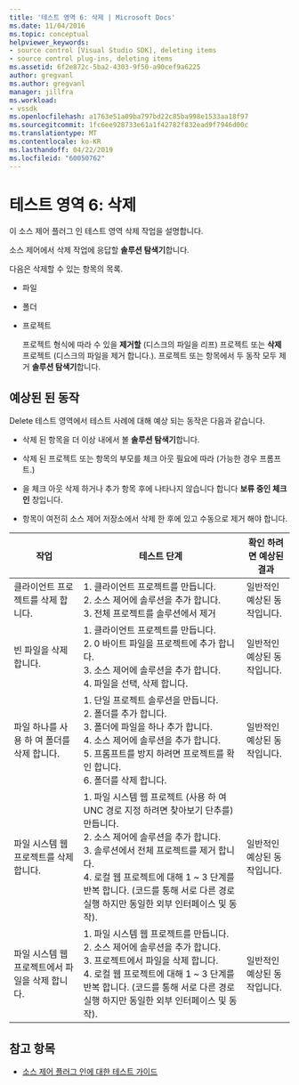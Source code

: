 ```yaml
---
title: '테스트 영역 6: 삭제 | Microsoft Docs'
ms.date: 11/04/2016
ms.topic: conceptual
helpviewer_keywords:
- source control [Visual Studio SDK], deleting items
- source control plug-ins, deleting items
ms.assetid: 6f2e872c-5ba2-4303-9f50-a90cef9a6225
author: gregvanl
ms.author: gregvanl
manager: jillfra
ms.workload:
- vssdk
ms.openlocfilehash: a1763e51a09ba797bd22c85ba998e1533aa18f97
ms.sourcegitcommit: 1fc6ee928733e61a1f42782f832ead9f7946d00c
ms.translationtype: MT
ms.contentlocale: ko-KR
ms.lasthandoff: 04/22/2019
ms.locfileid: "60050762"
---
```

# <a name="test-area-6-delete"></a>테스트 영역 6: 삭제
이 소스 제어 플러그 인 테스트 영역 삭제 작업을 설명합니다.

 소스 제어에서 삭제 작업에 응답할 **솔루션 탐색기**합니다.

 다음은 삭제할 수 있는 항목의 목록.

- 파일

- 폴더

- 프로젝트

  프로젝트 형식에 따라 수 있을 **제거할** (디스크의 파일을 리프) 프로젝트 또는 **삭제** 프로젝트 (디스크의 파일을 제거 합니다.). 프로젝트 또는 항목에서 두 동작 모두 제거 **솔루션 탐색기**합니다.

## <a name="expected-behavior"></a>예상된 된 동작
 Delete 테스트 영역에서 테스트 사례에 대해 예상 되는 동작은 다음과 같습니다.

- 삭제 된 항목을 더 이상 내에서 볼 **솔루션 탐색기**합니다.

- 삭제 된 프로젝트 또는 항목의 부모를 체크 아웃 필요에 따라 (가능한 경우 프롬프트.)

- 을 체크 아웃 삭제 하거나 추가 항목 후에 나타나지 않습니다 합니다 **보류 중인 체크 인** 창입니다.

- 항목이 여전히 소스 제어 저장소에서 삭제 한 후에 있고 수동으로 제거 해야 합니다.

|작업|테스트 단계|확인 하려면 예상된 결과|
|------------|----------------|--------------------------------|
|클라이언트 프로젝트를 삭제 합니다.|1.  클라이언트 프로젝트를 만듭니다.<br />2.  소스 제어에 솔루션을 추가 합니다.<br />3.  전체 프로젝트를 솔루션에서 제거|일반적인 예상된 동작입니다.|
|빈 파일을 삭제 합니다.|1.  클라이언트 프로젝트를 만듭니다.<br />2.  0 바이트 파일을 프로젝트에 추가 합니다.<br />3.  소스 제어에 솔루션을 추가 합니다.<br />4.  파일을 선택, 삭제 합니다.|일반적인 예상된 동작입니다.|
|파일 하나를 사용 하 여 폴더를 삭제 합니다.|1.  단일 프로젝트 솔루션을 만듭니다.<br />2.  폴더를 추가 합니다.<br />3.  폴더에 파일을 하나 추가 합니다.<br />4.  소스 제어에 솔루션을 추가 합니다.<br />5.  프롬프트를 방지 하려면 프로젝트를 확인 합니다.<br />6.  폴더를 삭제 합니다.|일반적인 예상된 동작입니다.|
|파일 시스템 웹 프로젝트를 삭제 합니다.|1.  파일 시스템 웹 프로젝트 (사용 하 여 UNC 경로 지정 하려면 찾아보기 단추를) 만듭니다.<br />2.  소스 제어에 솔루션을 추가 합니다.<br />3.  솔루션에서 전체 프로젝트를 제거 합니다.<br />4.  로컬 웹 프로젝트에 대해 1 ~ 3 단계를 반복 합니다. (코드를 통해 서로 다른 경로 실행 하지만 동일한 외부 인터페이스 및 동작).|일반적인 예상된 동작입니다.|
|파일 시스템 웹 프로젝트에서 파일을 삭제 합니다.|1.  파일 시스템 웹 프로젝트를 만듭니다.<br />2.  소스 제어에 솔루션을 추가 합니다.<br />3.  프로젝트에서 파일을 삭제 합니다.<br />4.  로컬 웹 프로젝트에 대해 1 ~ 3 단계를 반복 합니다. (코드를 통해 서로 다른 경로 실행 하지만 동일한 외부 인터페이스 및 동작).|일반적인 예상된 동작입니다.|

## <a name="see-also"></a>참고 항목
- [소스 제어 플러그 인에 대한 테스트 가이드](../../extensibility/internals/test-guide-for-source-control-plug-ins.md)